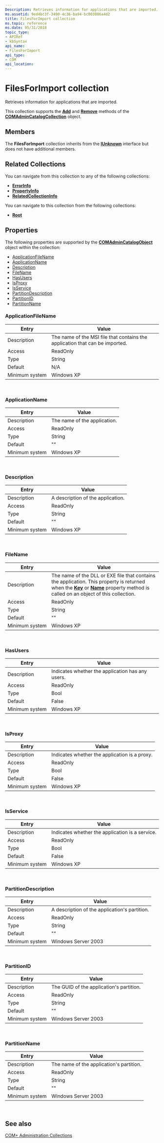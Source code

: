 ```yaml
---
Description: Retrieves information for applications that are imported.
ms.assetid: 9ed4bc3f-3490-4c36-ba94-bc803886a4d2
title: FilesForImport collection
ms.topic: reference
ms.date: 05/31/2018
topic_type: 
- APIRef
- kbSyntax
api_name: 
- FilesForImport
api_type: 
- COM
api_location: 
---
```


# FilesForImport collection

Retrieves information for applications that are imported.

This collection supports the [**Add**](/windows/desktop/api/ComAdmin/nf-comadmin-icatalogcollection-add) and [**Remove**](/windows/desktop/api/ComAdmin/nf-comadmin-icatalogcollection-remove) methods of the [**COMAdminCatalogCollection**](comadmincatalogcollection.md) object.

## Members

The **FilesForImport** collection inherits from the [**IUnknown**](/windows/desktop/api/unknwn/nn-unknwn-iunknown) interface but does not have additional members.

## Related Collections

You can navigate from this collection to any of the following collections:

-   [**ErrorInfo**](errorinfo.md)
-   [**PropertyInfo**](propertyinfo.md)
-   [**RelatedCollectionInfo**](relatedcollectioninfo.md)

You can navigate to this collection from the following collections:

-   [**Root**](root.md)

## Properties

The following properties are supported by the [**COMAdminCatalogObject**](comadmincatalogobject.md) object within the collection:

-   [ApplicationFileName](#applicationfilename)
-   [ApplicationName](#applicationname)
-   [Description](#partitiondescription)
-   [FileName](#applicationfilename)
-   [HasUsers](#hasusers)
-   [IsProxy](#isproxy)
-   [IsService](#isservice)
-   [PartitionDescription](#partitiondescription)
-   [PartitionID](#partitionid)
-   [PartitionName](#partitionname)

### ApplicationFileName



| Entry | Value |
|----------------|------------------------------------------------------------------------------|
| Description    | The name of the MSI file that contains the application that can be imported. |
| Access         | ReadOnly                                                                     |
| Type           | String                                                                       |
| Default        | N/A                                                                          |
| Minimum system | Windows XP                                                                   |



 

### ApplicationName



| Entry | Value |
|----------------|------------------------------|
| Description    | The name of the application. |
| Access         | ReadOnly                     |
| Type           | String                       |
| Default        | ""                           |
| Minimum system | Windows XP                   |



 

### Description



| Entry | Value |
|----------------|-----------------------------------|
| Description    | A description of the application. |
| Access         | ReadOnly                          |
| Type           | String                            |
| Default        | ""                                |
| Minimum system | Windows XP                        |



 

### FileName



| Entry | Value |
|----------------|---------------------------------------------------------------------------------------------------------------------------------------------------------------------------------------------------------------------------------------|
| Description    | The name of the DLL or EXE file that contains the application. This property is returned when the [**Key**](/windows/desktop/api/ComAdmin/nf-comadmin-icatalogobject-get_key) or [**Name**](/windows/desktop/api/ComAdmin/nf-comadmin-icatalogobject-get_name) property method is called on an object of this collection. |
| Access         | ReadOnly                                                                                                                                                                                                                              |
| Type           | String                                                                                                                                                                                                                                |
| Default        | ""                                                                                                                                                                                                                                    |
| Minimum system | Windows XP                                                                                                                                                                                                                            |



 

### HasUsers



| Entry | Value |
|----------------|--------------------------------------------------|
| Description    | Indicates whether the application has any users. |
| Access         | ReadOnly                                         |
| Type           | Bool                                             |
| Default        | False                                            |
| Minimum system | Windows XP                                       |



 

### IsProxy



| Entry | Value |
|----------------|-----------------------------------------------|
| Description    | Indicates whether the application is a proxy. |
| Access         | ReadOnly                                      |
| Type           | Bool                                          |
| Default        | False                                         |
| Minimum system | Windows XP                                    |



 

### IsService



| Entry | Value |
|----------------|-------------------------------------------------|
| Description    | Indicates whether the application is a service. |
| Access         | ReadOnly                                        |
| Type           | Bool                                            |
| Default        | False                                           |
| Minimum system | Windows XP                                      |



 

### PartitionDescription



| Entry | Value |
|----------------|-----------------------------------------------|
| Description    | A description of the application's partition. |
| Access         | ReadOnly                                      |
| Type           | String                                        |
| Default        | ""                                            |
| Minimum system | Windows Server 2003                           |



 

### PartitionID



| Entry | Value |
|----------------|------------------------------------------|
| Description    | The GUID of the application's partition. |
| Access         | ReadOnly                                 |
| Type           | String                                   |
| Default        | ""                                       |
| Minimum system | Windows Server 2003                      |



 

### PartitionName



| Entry | Value |
|----------------|------------------------------------------|
| Description    | The name of the application's partition. |
| Access         | ReadOnly                                 |
| Type           | String                                   |
| Default        | ""                                       |
| Minimum system | Windows Server 2003                      |



 

## See also

<dl> <dt>

[COM+ Administration Collections](com--administration-collections.md)
</dt> </dl>

 

 
